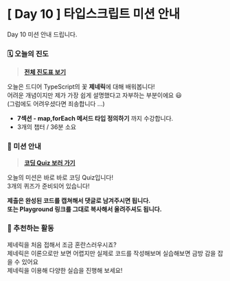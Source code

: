 # [ Day 10 ] 타입스크립트 미션 안내

Day 10 미션 안내 드립니다.

### 🗓️ 오늘의 진도

> **[전체 진도표 보기](https://winterlood.notion.site/5632d36c3d5b4f3f9c3bcffcfa82bc53?pvs=4)**

오늘은 드디어 TypeScript의 꽃 **제네릭**에 대해 배워봅니다!  
어려운 개념이지만 제가 가장 쉽게 설명했다고 자부하는 부분이에요 😃  
(그럼에도 어려우셨다면 죄송합니다 ...)

- **7섹션 - map,forEach 메서드 타입 정의하기** 까지 수강합니다.
- 3개의 챕터 / 36분 소요

### 🎯 미션 안내

> **[코딩 Quiz 보러 가기](https://github.com/winterlood/onebite-type-challenge/blob/main/missions/day10/coding-quiz)**

오늘의 미션은 바로 바로 코딩 Quiz입니다!  
3개의 퀴즈가 준비되어 있습니다!

**제출은 완성된 코드를 캡쳐해서 댓글로 남겨주시면 됩니다.  
또는 Playground 링크를 그대로 복사해서 올려주셔도 됩니다.**

### 🙌 추천하는 활동

제네릭을 처음 접해서 조금 혼란스러우시죠?  
제네릭은 이론으로만 보면 어렵지만 실제로 코드를 작성해보며 실습해보면 금방 감을 잡을 수 있어요  
제네릭을 이용해 다양한 실습을 진행해 보세요!
